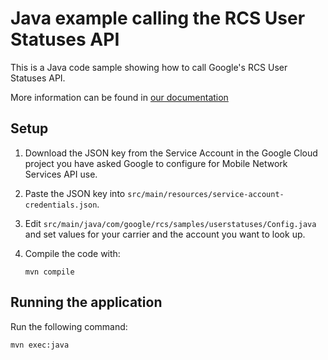 # Java example calling the RCS User Statuses API

This is a Java code sample showing how to call Google's RCS
User Statuses API.

More information can be found in [our documentation](https://developers.google.com/mobile-network-services/v2/list_user_statuses)

## Setup

1.  Download the JSON key from the Service Account in the Google Cloud project
    you have asked Google to configure for Mobile Network Services API use.

2.  Paste the JSON key into `src/main/resources/service-account-credentials.json`.

3.  Edit `src/main/java/com/google/rcs/samples/userstatuses/Config.java` and set values for
    your carrier and the account you want to look up.

4. Compile the code with:

    `mvn compile`

## Running the application
Run the following command:

   `mvn exec:java`